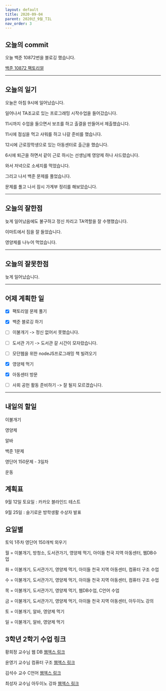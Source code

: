 ```yaml
---
layout: default
title: 2020-09-04
parent: 2020년_9월_TIL
nav_order: 3
---
```


## 오늘의 commit

오늘 백준 10872번을 블로깅 했습니다.

[백준 10872 팩토리얼](https://www.acmicpc.net/source/22304507)

---

## 오늘의 일기

오늘은 아침 9시에 일어났습니다.

일어나서 TA조교로 있는 프로그래밍 시작수업을 들어갔습니다.

11시까지 수업을 들으면서 보조를 하고 출결을 만들어서 제출했습니다.

11시에 점심을 먹고 샤워를 하고 나갈 준비를 했습니다.

12시에 근로장학생으로 있는 아동센터로 출근을 했습니다.

6시에 퇴근을 하면서 같이 근로 하시는 선생님께 영양제 하나 사드렸습니다.

와서 저녁으로 소세지를 먹었습니다.

그리고 나서 백준 문제를 풀었습니다.

문제를 풀고 나서 잠시 가계부 정리를 해보았습니다.

---

## 오늘의 잘한점

늦게 일어났음에도 불구하고 정신 차리고 TA역할을 잘 수행했습니다.

이마트에서 짐을 잘 들었습니다.

영양제를 나누어 먹었습니다.

---

## 오늘의 잘못한점

늦게 일어났습니다.

---

## 어제 계획한 일

- [X] 팩토리얼 문제 풀기

- [X] 백준 블로깅 하기

- [ ] 이불개기 -> 정신 없어서 못했습니다.

- [ ] 도서관 가기 -> 도서관 갈 시간이 모자랐습니다.

- [ ] 모던웹을 위한 nodeJS프로그래밍 책 빌려오기

- [X] 영양제 먹기

- [X] 아동센터 방문

- [ ] 사회 공헌 활동 준비하기 -> 잘 될지 모르겠습니다.

---

## 내일의 할일

이불개기

영양제

알바

백준 1문제

영단어 150문제 - 3일차

운동

## 계획표

9월 12일 토요일 : 카카오 블라인드 테스트

9월 25일 : 슬기로운 방학생활 수상자 발표

## 요일별

토익 1주차 영단어 150개씩 외우기

월 = 이불개기, 방청소, 도서관가기, 영양제 먹기, 아이들 천국 지역 아동센터, 웹DB수업

화 = 이불개기, 도서관가기, 영양제 먹기, 아이들 천국 지역 아동센터, 컴퓨터 구조 수업

수 = 이불개기, 도서관가기, 영양제 먹기, 아이들 천국 지역 아동센터, 컴퓨터 구조 수업

목 = 이불개기, 도서관가기, 영양제 먹기, 웹DB수업, C언어 수업

금 = 이불개기, 도서관가기, 영양제 먹기, 아이들 천국 지역 아동센터, 아두이노 강의

토 = 이불개기, 알바, 영양제 먹기

일 = 이불개기, 알바, 영양제 먹기

## 3학년 2학기 수업 링크

황희정 교수님 웹 DB [웹엑스 링크](https://gachon.webex.com/meet/hwanghj)

윤영기 교수님 컴퓨터 구조 [웹엑스 링크](http://gachon.webex.com/meet/ykyoon)

김석수 교수 C언어 [웹엑스 링크](http://gachon.webex.com/meet/sskim)

최성자 교수님 아두이노 강좌 [웹엑스 링크](https://gachon.webex.com/meet/artchoi0g)